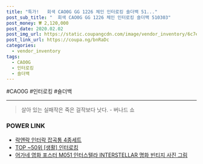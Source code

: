 ```yaml
--- 
title: "특가!   회색 CAO0G GG 1226 체인 인터로킹 숄더백 51..." 
post_sub_title: "  회색 CAO0G GG 1226 체인 인터로킹 숄더백 510303" 
post_money: ₩ 2,120,000 
post_date: 2020.02.02 
post_img_url: https://static.coupangcdn.com/image/vendor_inventory/6c7e/e33933ff0bd9002e4d0138825a310ae33d768f191a65cf669b26d7116417.jpg 
post_link_url: https://coupa.ng/bnRaDc 
categories: 
  - vendor_inventory 
tags: 
  - CAO0G 
  - 인터로킹 
  - 숄더백 
--- 
```

  #CAO0G #인터로킹 #숄더백 
<hr> 

> 살아 있는 실패작은 죽은 걸작보다 낫다. - 버나드 쇼 


### POWER LINK

* <a href="https://blog.naver.com/an0733/221785474091" target="_blank">락앤락 인터락 잡곡통 4종세트</a>
* <a href="https://blog.naver.com/an0733/221793230339" target="_blank"> TOP ~50위 [생활] 인터로킹</a>
* <a href="https://blog.naver.com/santokki14/221785402592" target="_blank">어가네 영화 포스터 M051 인터스텔라 INTERSTELLAR 명화 빈티지 사진 그림</a>
